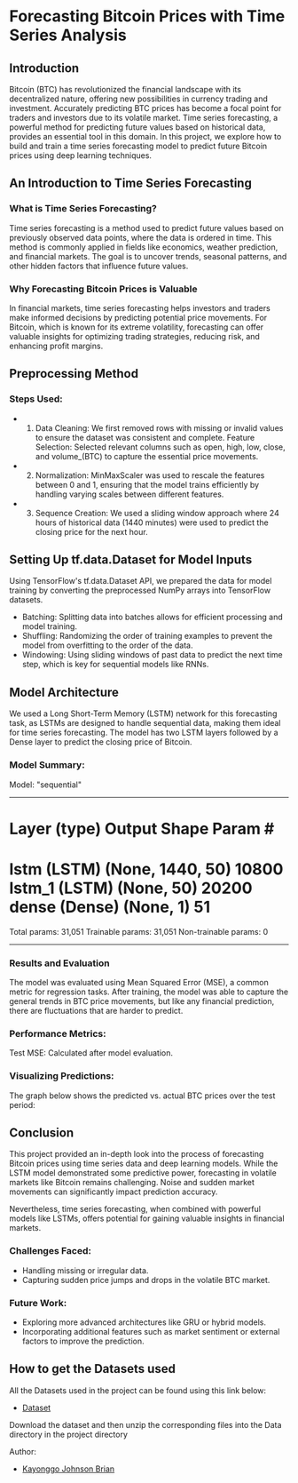# Forecasting Bitcoin Prices with Time Series Analysis

## Introduction

Bitcoin (BTC) has revolutionized the financial landscape with its decentralized nature, offering new possibilities in currency trading and investment. Accurately predicting BTC prices has become a focal point for traders and investors due to its volatile market. Time series forecasting, a powerful method for predicting future values based on historical data, provides an essential tool in this domain. In this project, we explore how to build and train a time series forecasting model to predict future Bitcoin prices using deep learning techniques.


## An Introduction to Time Series Forecasting

### What is Time Series Forecasting?


Time series forecasting is a method used to predict future values based on previously observed data points, where the data is ordered in time. This method is commonly applied in fields like economics, weather prediction, and financial markets. The goal is to uncover trends, seasonal patterns, and other hidden factors that influence future values.

### Why Forecasting Bitcoin Prices is Valuable

In financial markets, time series forecasting helps investors and traders make informed decisions by predicting potential price movements. For Bitcoin, which is known for its extreme volatility, forecasting can offer valuable insights for optimizing trading strategies, reducing risk, and enhancing profit margins.

## Preprocessing Method

### Steps Used:

- 1. Data Cleaning: We first removed rows with missing or invalid values to ensure the dataset was consistent and complete.
Feature Selection: Selected relevant columns such as open, high, low, close, and volume_(BTC) to capture the essential price movements.
- 2. Normalization: MinMaxScaler was used to rescale the features between 0 and 1, ensuring that the model trains efficiently by handling varying scales between different features.
- 3. Sequence Creation: We used a sliding window approach where 24 hours of historical data (1440 minutes) were used to predict the closing price for the next hour.


## Setting Up tf.data.Dataset for Model Inputs

Using TensorFlow's tf.data.Dataset API, we prepared the data for model training by converting the preprocessed NumPy arrays into TensorFlow datasets.

- Batching: Splitting data into batches allows for efficient processing and model training.
- Shuffling: Randomizing the order of training examples to prevent the model from overfitting to the order of the data.
- Windowing: Using sliding windows of past data to predict the next time step, which is key for sequential models like RNNs.


## Model Architecture

We used a Long Short-Term Memory (LSTM) network for this forecasting task, as LSTMs are designed to handle sequential data, making them ideal for time series forecasting. The model has two LSTM layers followed by a Dense layer to predict the closing price of Bitcoin.

### Model Summary:

Model: "sequential"
_________________________________________________________________
 Layer (type)                Output Shape              Param #   
=================================================================
 lstm (LSTM)                 (None, 1440, 50)          10800     
 lstm_1 (LSTM)               (None, 50)                20200     
 dense (Dense)               (None, 1)                 51        
=================================================================
Total params: 31,051
Trainable params: 31,051
Non-trainable params: 0
_________________________________________________________________


### Results and Evaluation

The model was evaluated using Mean Squared Error (MSE), a common metric for regression tasks. After training, the model was able to capture the general trends in BTC price movements, but like any financial prediction, there are fluctuations that are harder to predict.

### Performance Metrics:

Test MSE: Calculated after model evaluation.

### Visualizing Predictions:

The graph below shows the predicted vs. actual BTC prices over the test period:


## Conclusion

This project provided an in-depth look into the process of forecasting Bitcoin prices using time series data and deep learning models. While the LSTM model demonstrated some predictive power, forecasting in volatile markets like Bitcoin remains challenging. Noise and sudden market movements can significantly impact prediction accuracy.

Nevertheless, time series forecasting, when combined with powerful models like LSTMs, offers potential for gaining valuable insights in financial markets.

### Challenges Faced:

- Handling missing or irregular data.
- Capturing sudden price jumps and drops in the volatile BTC market.

### Future Work:
- Exploring more advanced architectures like GRU or hybrid models.
- Incorporating additional features such as market sentiment or external factors to improve the prediction.



## How to get the Datasets used

All the Datasets used in the project can be found using this link below:

- [Dataset]('https://drive.google.com/file/d/15A-rLSrfZ0td7muSrYHy0WX9ZqrMweES/view')

Download the dataset and then unzip the corresponding files into the Data directory in the project directory

Author:
 - [Kayonggo Johnson Brian](https://github.com/kaybrian)